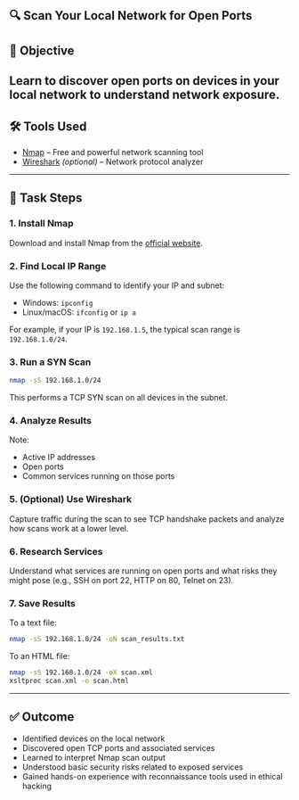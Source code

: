 ## 🔍 Scan Your Local Network for Open Ports
## 📌 Objective

 Learn to discover open ports on devices in your local network to
 understand network exposure.
---

## 🛠️ Tools Used

- [Nmap](https://nmap.org/) – Free and powerful network scanning tool  
- [Wireshark](https://www.wireshark.org/) *(optional)* – Network protocol analyzer

---

## 📡 Task Steps

### 1. Install Nmap
Download and install Nmap from the [official website](https://nmap.org/download.html).

### 2. Find Local IP Range
Use the following command to identify your IP and subnet:
- Windows: `ipconfig`
- Linux/macOS: `ifconfig` or `ip a`

For example, if your IP is `192.168.1.5`, the typical scan range is `192.168.1.0/24`.

### 3. Run a SYN Scan
```bash
nmap -sS 192.168.1.0/24
````

This performs a TCP SYN scan on all devices in the subnet.

### 4. Analyze Results

Note:

* Active IP addresses
* Open ports
* Common services running on those ports

### 5. (Optional) Use Wireshark

Capture traffic during the scan to see TCP handshake packets and analyze how scans work at a lower level.

### 6. Research Services

Understand what services are running on open ports and what risks they might pose (e.g., SSH on port 22, HTTP on 80, Telnet on 23).

### 7. Save Results

To a text file:

```bash
nmap -sS 192.168.1.0/24 -oN scan_results.txt
```

To an HTML file:

```bash
nmap -sS 192.168.1.0/24 -oX scan.xml
xsltproc scan.xml -o scan.html
```

---

## ✅ Outcome

* Identified devices on the local network
* Discovered open TCP ports and associated services
* Learned to interpret Nmap scan output
* Understood basic security risks related to exposed services
* Gained hands-on experience with reconnaissance tools used in ethical hacking
